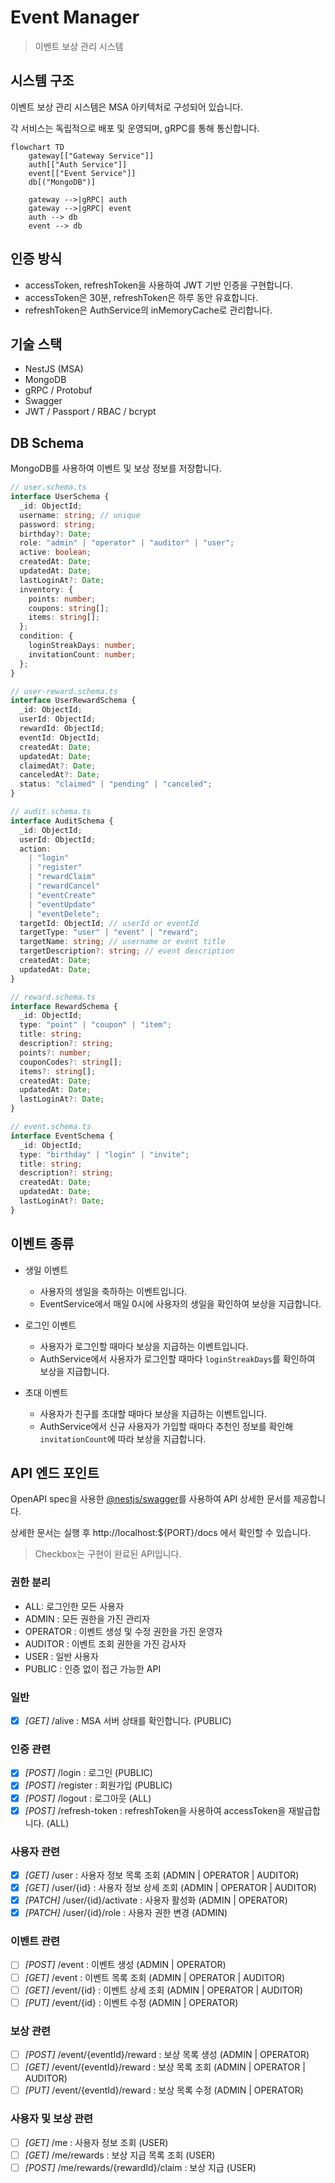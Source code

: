# Event Manager

> 이벤트 보상 관리 시스템

## 시스템 구조

이벤트 보상 관리 시스템은 MSA 아키텍처로 구성되어 있습니다.

각 서비스는 독립적으로 배포 및 운영되며, gRPC를 통해 통신합니다.

```mermaid
flowchart TD
	gateway[["Gateway Service"]]
    auth[["Auth Service"]]
    event[["Event Service"]]
    db[("MongoDB")]

    gateway -->|gRPC| auth
    gateway -->|gRPC| event
    auth --> db
    event --> db
```

## 인증 방식

- accessToken, refreshToken을 사용하여 JWT 기반 인증을 구현합니다.
- accessToken은 30분, refreshToken은 하루 동안 유효합니다.
- refreshToken은 AuthService의 inMemoryCache로 관리합니다.

## 기술 스택

- NestJS (MSA)
- MongoDB
- gRPC / Protobuf
- Swagger
- JWT / Passport / RBAC / bcrypt

## DB Schema

MongoDB를 사용하여 이벤트 및 보상 정보를 저장합니다.

```ts
// user.schema.ts
interface UserSchema {
  _id: ObjectId;
  username: string; // unique
  password: string;
  birthday?: Date;
  role: "admin" | "operator" | "auditor" | "user";
  active: boolean;
  createdAt: Date;
  updatedAt: Date;
  lastLoginAt?: Date;
  inventory: {
    points: number;
    coupons: string[];
    items: string[];
  };
  condition: {
    loginStreakDays: number;
    invitationCount: number;
  };
}

// user-reward.schema.ts
interface UserRewardSchema {
  _id: ObjectId;
  userId: ObjectId;
  rewardId: ObjectId;
  eventId: ObjectId;
  createdAt: Date;
  updatedAt: Date;
  claimedAt?: Date;
  canceledAt?: Date;
  status: "claimed" | "pending" | "canceled";
}

// audit.schema.ts
interface AuditSchema {
  _id: ObjectId;
  userId: ObjectId;
  action:
    | "login"
    | "register"
    | "rewardClaim"
    | "rewardCancel"
    | "eventCreate"
    | "eventUpdate"
    | "eventDelete";
  targetId: ObjectId; // userId or eventId
  targetType: "user" | "event" | "reward";
  targetName: string; // username or event title
  targetDescription?: string; // event description
  createdAt: Date;
  updatedAt: Date;
}

// reward.schema.ts
interface RewardSchema {
  _id: ObjectId;
  type: "point" | "coupon" | "item";
  title: string;
  description?: string;
  points?: number;
  couponCodes?: string[];
  items?: string[];
  createdAt: Date;
  updatedAt: Date;
  lastLoginAt?: Date;
}

// event.schema.ts
interface EventSchema {
  _id: ObjectId;
  type: "birthday" | "login" | "invite";
  title: string;
  description?: string;
  createdAt: Date;
  updatedAt: Date;
  lastLoginAt?: Date;
}
```

## 이벤트 종류

- 생일 이벤트

  - 사용자의 생일을 축하하는 이벤트입니다.
  - EventService에서 매일 0시에 사용자의 생일을 확인하여 보상을 지급합니다.

- 로그인 이벤트

  - 사용자가 로그인할 때마다 보상을 지급하는 이벤트입니다.
  - AuthService에서 사용자가 로그인할 때마다 `loginStreakDays`를 확인하여 보상을 지급합니다.

- 초대 이벤트

  - 사용자가 친구를 초대할 때마다 보상을 지급하는 이벤트입니다.
  - AuthService에서 신규 사용자가 가입할 때마다 추천인 정보를 확인해 `invitationCount`에 따라 보상을 지급합니다.


## API 엔드 포인트

OpenAPI spec을 사용한 [@nestjs/swagger](https://docs.nestjs.com/openapi/introduction)를 사용하여 API 상세한 문서를 제공합니다.

상세한 문서는 실행 후 http://localhost:${PORT}/docs 에서 확인할 수 있습니다.

> Checkbox는 구현이 완료된 API입니다.

### 권한 분리

- ALL: 로그인한 모든 사용자
- ADMIN : 모든 권한을 가진 관리자
- OPERATOR : 이벤트 생성 및 수정 권한을 가진 운영자
- AUDITOR : 이벤트 조회 권한을 가진 감사자
- USER : 일반 사용자
- PUBLIC : 인증 없이 접근 가능한 API

### 일반

- [x] _[GET]_ /alive : MSA 서버 상태를 확인합니다. (PUBLIC)

### 인증 관련

- [x] _[POST]_ /login : 로그인 (PUBLIC)
- [x] _[POST]_ /register : 회원가입 (PUBLIC)
- [x] _[POST]_ /logout : 로그아웃 (ALL)
- [x] _[POST]_ /refresh-token : refreshToken을 사용하여 accessToken을 재발급합니다. (ALL)

### 사용자 관련

- [x] _[GET]_ /user : 사용자 정보 목록 조회 (ADMIN | OPERATOR | AUDITOR)
- [x] _[GET]_ /user/{id} : 사용자 정보 상세 조회 (ADMIN | OPERATOR | AUDITOR)
- [x] _[PATCH]_ /user/{id}/activate : 사용자 활성화 (ADMIN | OPERATOR)
- [x] _[PATCH]_ /user/{id}/role : 사용자 권한 변경 (ADMIN)

### 이벤트 관련

- [ ] _[POST]_ /event : 이벤트 생성 (ADMIN | OPERATOR)
- [ ] _[GET]_ /event : 이벤트 목록 조회 (ADMIN | OPERATOR | AUDITOR)
- [ ] _[GET]_ /event/{id} : 이벤트 상세 조회 (ADMIN | OPERATOR | AUDITOR)
- [ ] _[PUT]_ /event/{id} : 이벤트 수정 (ADMIN | OPERATOR)

### 보상 관련

- [ ] _[POST]_ /event/{eventId}/reward : 보상 목록 생성 (ADMIN | OPERATOR)
- [ ] _[GET]_ /event/{eventId}/reward : 보상 목록 조회 (ADMIN | OPERATOR | AUDITOR)
- [ ] _[PUT]_ /event/{eventId}/reward : 보상 목록 수정 (ADMIN | OPERATOR)

### 사용자 및 보상 관련

- [ ] _[GET]_ /me : 사용자 정보 조회 (USER)
- [ ] _[GET]_ /me/rewards : 보상 지급 목록 조회 (USER)
- [ ] _[POST]_ /me/rewards/{rewardId}/claim : 보상 지급 (USER)
